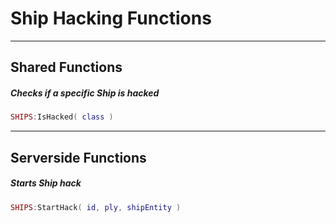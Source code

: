 # Ship Hacking Functions

------------

## Shared Functions

##### Checks if a specific Ship is hacked

```lua
SHIPS:IsHacked( class )
```

------------

## Serverside Functions

##### Starts Ship hack

```lua
SHIPS:StartHack( id, ply, shipEntity )
```